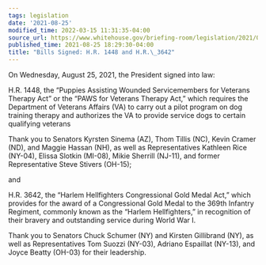 ```yaml
---
tags: legislation
date: '2021-08-25'
modified_time: 2022-03-15 11:31:35-04:00
source_url: https://www.whitehouse.gov/briefing-room/legislation/2021/08/25/bills-signed-h-r-1448-and-h-r-3642/
published_time: 2021-08-25 18:29:30-04:00
title: "Bills Signed: H.R. 1448 and H.R.\_3642"
---
```

 
On Wednesday, August 25, 2021, the President signed into law:  
  
H.R. 1448, the “Puppies Assisting Wounded Servicemembers for Veterans
Therapy Act” or the “PAWS for Veterans Therapy Act,” which requires the
Department of Veterans Affairs (VA) to carry out a pilot program on dog
training therapy and authorizes the VA to provide service dogs to
certain qualifying veterans

Thank you to Senators Kyrsten Sinema (AZ), Thom Tillis (NC), Kevin
Cramer (ND), and Maggie Hassan (NH), as well as Representatives Kathleen
Rice (NY-04), Elissa Slotkin (MI-08), Mikie Sherrill (NJ-11), and former
Representative Steve Stivers (OH-15);

and   
  
H.R. 3642, the “Harlem Hellfighters Congressional Gold Medal Act,” which
provides for the award of a Congressional Gold Medal to the 369th
Infantry Regiment, commonly known as the “Harlem Hellfighters,” in
recognition of their bravery and outstanding service during World War I.

Thank you to Senators Chuck Schumer (NY) and Kirsten Gillibrand (NY), as
well as Representatives Tom Suozzi (NY-03), Adriano Espaillat (NY-13),
and Joyce Beatty (OH-03) for their leadership.
